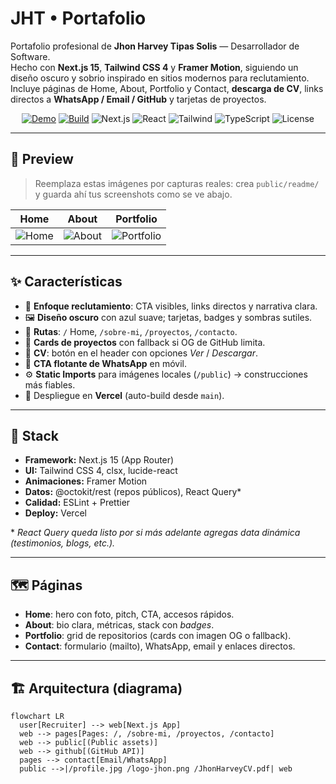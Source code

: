 # JHT • Portafolio

Portafolio profesional de **Jhon Harvey Tipas Solis** — Desarrollador de Software.  
Hecho con **Next.js 15**, **Tailwind CSS 4** y **Framer Motion**, siguiendo un diseño oscuro y sobrio inspirado en sitios modernos para reclutamiento. Incluye páginas de Home, About, Portfolio y Contact, **descarga de CV**, links directos a **WhatsApp / Email / GitHub** y tarjetas de proyectos.

<p align="center">
  <a href="https://TU-DOMINIO" target="_blank"><img alt="Demo" src="https://img.shields.io/badge/Live_Demo-Visit-120f14?logo=vercel" /></a>
  <a href="https://github.com/JhonHTipas21/portafolio/actions" target="_blank"><img alt="Build" src="https://img.shields.io/badge/Build-Vercel-0B1020?logo=vercel" /></a>
  <img alt="Next.js" src="https://img.shields.io/badge/Next.js-15-000000?logo=nextdotjs" />
  <img alt="React" src="https://img.shields.io/badge/React-19-20232a?logo=react" />
  <img alt="Tailwind" src="https://img.shields.io/badge/Tailwind-4-0ea5e9?logo=tailwindcss" />
  <img alt="TypeScript" src="https://img.shields.io/badge/TypeScript-5-2f74c0?logo=typescript" />
  <img alt="License" src="https://img.shields.io/badge/License-MIT-2b2b2b" />
</p>

---

## 👀 Preview

> Reemplaza estas imágenes por capturas reales: crea `public/readme/` y guarda ahí tus screenshots como se ve abajo.

| Home | About | Portfolio |
|---|---|---|
| ![Home](public/readme/home.png) | ![About](public/readme/about.png) | ![Portfolio](public/readme/portfolio.png) |

---

## ✨ Características

- 🎯 **Enfoque reclutamiento**: CTA visibles, links directos y narrativa clara.
- 🖼️ **Diseño oscuro** con azul suave; tarjetas, badges y sombras sutiles.
- 🧭 **Rutas**: `/` Home, `/sobre-mi`, `/proyectos`, `/contacto`.
- 🧩 **Cards de proyectos** con fallback si OG de GitHub limita.
- 📄 **CV**: botón en el header con opciones *Ver* / *Descargar*.
- 📱 **CTA flotante de WhatsApp** en móvil.
- ⚙️ **Static Imports** para imágenes locales (`/public`) → construcciones más fiables.
- 🚀 Despliegue en **Vercel** (auto-build desde `main`).

---

## 🧱 Stack

- **Framework:** Next.js 15 (App Router)
- **UI:** Tailwind CSS 4, clsx, lucide-react
- **Animaciones:** Framer Motion
- **Datos:** @octokit/rest (repos públicos), React Query*
- **Calidad:** ESLint + Prettier
- **Deploy:** Vercel

\* *React Query queda listo por si más adelante agregas data dinámica (testimonios, blogs, etc.).*

---

## 🗺️ Páginas

- **Home**: hero con foto, pitch, CTA, accesos rápidos.
- **About**: bio clara, métricas, stack con *badges*.
- **Portfolio**: grid de repositorios (cards con imagen OG o fallback).
- **Contact**: formulario (mailto), WhatsApp, email y enlaces directos.

---

## 🏗️ Arquitectura (diagrama)

```mermaid
flowchart LR
  user[Recruiter] --> web[Next.js App]
  web --> pages[Pages: /, /sobre-mi, /proyectos, /contacto]
  web --> public[(Public assets)]
  web --> github[(GitHub API)]
  pages --> contact[Email/WhatsApp]
  public -->|/profile.jpg /logo-jhon.png /JhonHarveyCV.pdf| web
